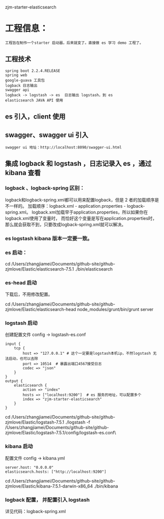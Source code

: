 zjm-starter-elasticsearch

# 工程信息：
    工程旨在制作一个starter 启动器，后来就变了。直接做 es 学习 demo 工程了。

## 工程技术
    spring boot 2.2.4.RELEASE
    spring web 
    google-guava 工具包
    logback 日志输出
    swagger api 
    logback -> logstash -> es  日志输出 logstash，到 es
    elasticsearch JAVA API 使用
    
## es 引入，client 使用


## swagger、swagger ui 引入
    
    swagger ui 地址：http://localhost:8090/swagger-ui.html


## 集成 logback 和 logstash ，日志记录入 es ，通过 kibana 查看
### logback 、logback-spring 区别：
logback和logback-spring.xml都可以用来配置logback，但是 2 者的加载顺序是不一样的。
加载顺序：logback.xml - application.properties - logback-spring.xml。
logback.xml加载早于application.properties，所以如果你在logback.xml使用了变量时，
而恰好这个变量是写在application.properties时，那么就会获取不到，只要改成logback-spring.xml就可以解决。

### es logstash kibana 版本一定要一致。
### es 启动：
cd /Users/zhangjiamei/Documents/github-site/github-zjmlove/Elastic/elasticsearch-7.5.1
./bin/elasticsearch

### es-head 启动
下载后，不用修改配置。

cd /Users/zhangjiamei/Documents/github-site/github-zjmlove/Elastic/elasticsearch-head
node_modules/grunt/bin/grunt server

### logstash 启动
创建配置文件 config -> logstash-es.conf
```
input {
    tcp {
    	host => "127.0.0.1" # 这个一定要是logstash本机ip，不然logstash 无法启动，也可以去除
        port => 10514  # 暴露出端口4567接受日志  
        codec => "json"
    }
}
output {
    elasticsearch {
        action => "index"
        hosts => ["localhost:9200"]  # es 服务的地址，可以配置多个
        index => "zjm-starter-elasticsearch"
    }
}
```

cd /Users/zhangjiamei/Documents/github-site/github-zjmlove/Elastic/logstash-7.5.1
./logstash -f /Users/zhangjiamei/Documents/github-site/github-zjmlove/Elastic/logstash-7.5.1/config/logstash-es.conf\

### kibana 启动
配置文件 config -> kibana.yml
```
server.host: "0.0.0.0" 
elasticsearch.hosts: ["http://localhost:9200"] 
```

cd /Users/zhangjiamei/Documents/github-site/github-zjmlove/Elastic/kibana-7.5.1-darwin-x86_64
./bin/kibana

### logback 配置， 并配置引入 logstash
详见代码：logback-spring.xml

